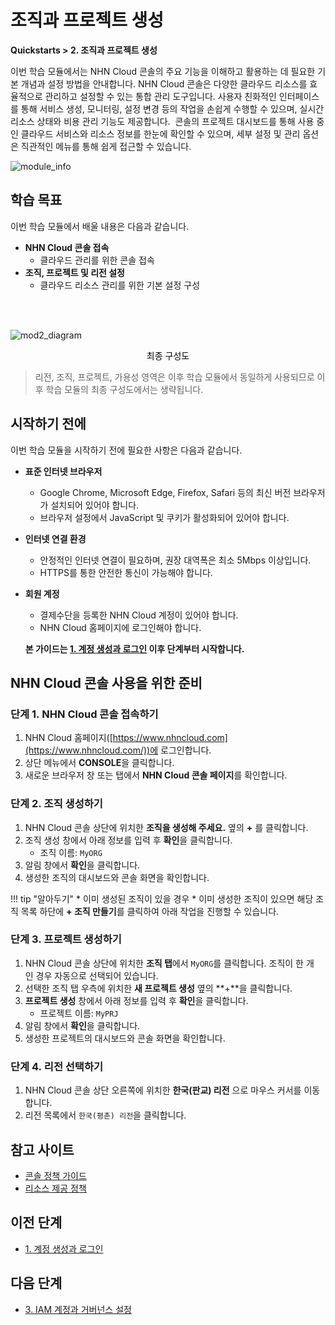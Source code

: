# 조직과 프로젝트 생성
**Quickstarts > 2. 조직과 프로젝트 생성**

이번 학습 모듈에서는 NHN Cloud 콘솔의 주요 기능을 이해하고 활용하는 데 필요한 기본 개념과 설정 방법을 안내합니다. NHN Cloud 콘솔은 다양한 클라우드 리소스를 효율적으로 관리하고 설정할 수 있는 통합 관리 도구입니다. 사용자 친화적인 인터페이스를 통해 서비스 생성, 모니터링, 설정 변경 등의 작업을 손쉽게 수행할 수 있으며, 실시간 리소스 상태와 비용 관리 기능도 제공합니다. 
콘솔의 프로젝트 대시보드를 통해 사용 중인 클라우드 서비스와 리소스 정보를 한눈에 확인할 수 있으며, 세부 설정 및 관리 옵션은 직관적인 메뉴를 통해 쉽게 접근할 수 있습니다.

![module_info](https://kr1-api-object-storage.nhncloudservice.com/v1/AUTH_2acdfabf4efe4efc8a04c00b348110c9/cdn_origin/prod_cloud_quickstarts/module_info/%EC%A1%B0%EC%A7%81%EA%B3%BC%20%ED%94%84%EB%A1%9C%EC%A0%9D%ED%8A%B8%20%EC%83%9D%EC%84%B1.png)
## 학습 목표

이번 학습 모듈에서 배울 내용은 다음과 같습니다.

* **NHN Cloud 콘솔 접속**
    * 클라우드 관리를 위한 콘솔 접속
* **조직, 프로젝트 및 리전 설정**
    * 클라우드 리소스 관리를 위한 기본 설정 구성

<br></br>

![mod2_diagram](https://kr1-api-object-storage.nhncloudservice.com/v1/AUTH_2acdfabf4efe4efc8a04c00b348110c9/cdn_origin/prod_cloud_quickstarts/%EB%AA%A8%EB%93%88%202.%20%EC%A1%B0%EC%A7%81%EA%B3%BC%20%ED%94%84%EB%A1%9C%EC%A0%9D%ED%8A%B8%20%EC%83%9D%EC%84%B1.png)

<p style="text-align: center; color: black;">최종 구성도</p>

> 리전, 조직, 프로젝트, 가용성 영역은 이후 학습 모듈에서 동일하게 사용되므로 이후 학습 모듈의 최종 구성도에서는 생략됩니다.

## 시작하기 전에

이번 학습 모듈을 시작하기 전에 필요한 사항은 다음과 같습니다.

* **표준 인터넷 브라우저**
    * Google Chrome, Microsoft Edge, Firefox, Safari 등의 최신 버전 브라우저가 설치되어 있어야 합니다.
    * 브라우저 설정에서 JavaScript 및 쿠키가 활성화되어 있어야 합니다.
* **인터넷 연결 환경**
    * 안정적인 인터넷 연결이 필요하며, 권장 대역폭은 최소 5Mbps 이상입니다.
    * HTTPS를 통한 안전한 통신이 가능해야 합니다.
* **회원 계정**
    * 결제수단을 등록한 NHN Cloud 계정이 있어야 합니다.
    * NHN Cloud 홈페이지에 로그인해야 합니다.

    **본 가이드는 [1. 계정 생성과 로그인](https://docs.nhncloud.com/ko/quickstarts/ko/create-account/) 이후 단계부터 시작합니다.**

## NHN Cloud 콘솔 사용을 위한 준비

### 단계 1. NHN Cloud 콘솔 접속하기

1. NHN Cloud 홈페이지([https://www.nhncloud.com](https://www.nhncloud.com/))에 로그인합니다.
2. 상단 메뉴에서 **CONSOLE**을 클릭합니다.
3. 새로운 브라우저 창 또는 탭에서 **NHN Cloud 콘솔 페이지**를 확인합니다.

### 단계 2. 조직 생성하기

1. NHN Cloud 콘솔 상단에 위치한 **조직을 생성해 주세요.** 옆의 **+** 를 클릭합니다.
2. 조직 생성 창에서 아래 정보를 입력 후 **확인**을 클릭합니다.
    * 조직 이름: `MyORG`
3. 알림 창에서 **확인**을 클릭합니다.
4. 생성한 조직의 대시보드와 콘솔 화면을 확인합니다.

!!! tip "알아두기"
    * 이미 생성된 조직이 있을 경우
        * 이미 생성한 조직이 있으면 해당 조직 목록 하단에 **+ 조직 만들기**를 클릭하여 아래 작업을 진행할 수 있습니다.

### 단계 3. 프로젝트 생성하기

1. NHN Cloud 콘솔 상단에 위치한 **조직 탭**에서 `MyORG`를 클릭합니다. 조직이 한 개인 경우 자동으로 선택되어 있습니다.
2. 선택한 조직 탭 우측에 위치한 **새 프로젝트 생성** 옆의 **+**을 클릭합니다.
3. **프로젝트 생성** 창에서 아래 정보를 입력 후 **확인**을 클릭합니다.
    * 프로젝트 이름: `MyPRJ`
4. 알림 창에서 **확인**을 클릭합니다.
5. 생성한 프로젝트의 대시보드와 콘솔 화면을 확인합니다.

### 단계 4. 리전 선택하기

1. NHN Cloud 콘솔 상단 오른쪽에 위치한 **한국(판교) 리전** 으로 마우스 커서를 이동합니다.
2. 리전 목록에서 `한국(평촌) 리전`을 클릭합니다.

## 참고 사이트

* [콘솔 정책 가이드](https://docs.nhncloud.com/ko/nhncloud/ko/console-guide/)
* [리소스 제공 정책](https://docs.nhncloud.com/ko/nhncloud/ko/resource-policy/)

## 이전 단계

* [1. 계정 생성과 로그인](https://docs.nhncloud.com/ko/quickstarts/ko/create-account/)

## 다음 단계

* [3. IAM 계정과 거버넌스 설정](https://docs.nhncloud.com/ko/quickstarts/ko/iam-accounts/)
